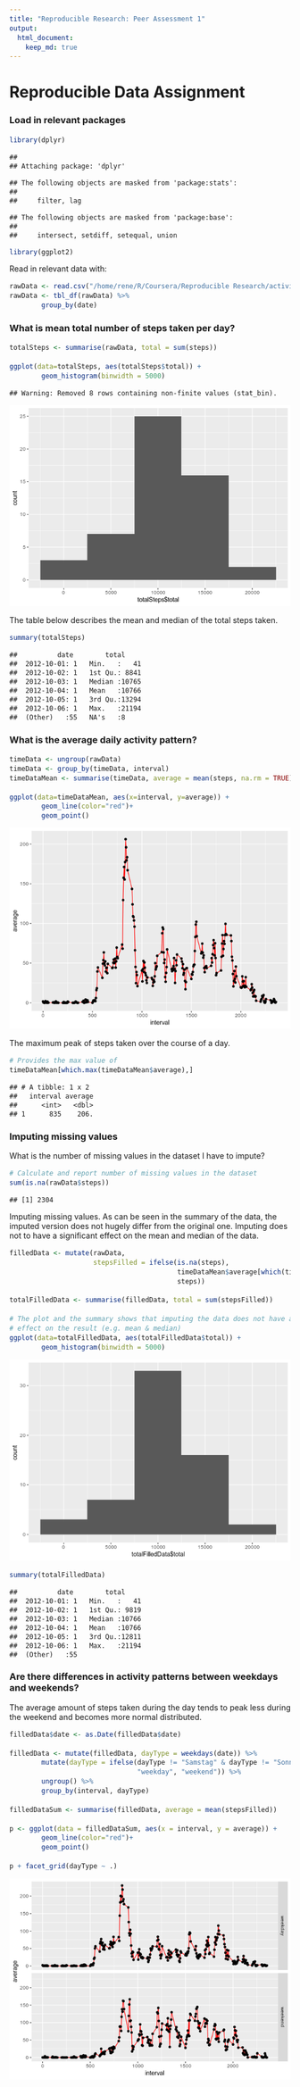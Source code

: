 ```yaml
---
title: "Reproducible Research: Peer Assessment 1"
output: 
  html_document:
    keep_md: true
---
```


# Reproducible Data Assignment

### Load in relevant packages


```r
library(dplyr)
```

```
## 
## Attaching package: 'dplyr'
```

```
## The following objects are masked from 'package:stats':
## 
##     filter, lag
```

```
## The following objects are masked from 'package:base':
## 
##     intersect, setdiff, setequal, union
```

```r
library(ggplot2)
```

Read in relevant data with:


```r
rawData <- read.csv("/home/rene/R/Coursera/Reproducible Research/activity.csv")
rawData <- tbl_df(rawData) %>%
        group_by(date)
```

### What is mean total number of steps taken per day?


```r
totalSteps <- summarise(rawData, total = sum(steps))

ggplot(data=totalSteps, aes(totalSteps$total)) + 
        geom_histogram(binwidth = 5000)
```

```
## Warning: Removed 8 rows containing non-finite values (stat_bin).
```

![](PA1_reproducible_files/figure-html/assign1a-1.png)<!-- -->

The table below describes the mean and median of the total steps taken.


```r
summary(totalSteps)
```

```
##          date        total      
##  2012-10-01: 1   Min.   :   41  
##  2012-10-02: 1   1st Qu.: 8841  
##  2012-10-03: 1   Median :10765  
##  2012-10-04: 1   Mean   :10766  
##  2012-10-05: 1   3rd Qu.:13294  
##  2012-10-06: 1   Max.   :21194  
##  (Other)   :55   NA's   :8
```

### What is the average daily activity pattern?


```r
timeData <- ungroup(rawData)
timeData <- group_by(timeData, interval)
timeDataMean <- summarise(timeData, average = mean(steps, na.rm = TRUE))

ggplot(data=timeDataMean, aes(x=interval, y=average)) +
        geom_line(color="red")+
        geom_point()
```

![](PA1_reproducible_files/figure-html/assign2a-1.png)<!-- -->

The maximum peak of steps taken over the course of a day.


```r
# Provides the max value of 
timeDataMean[which.max(timeDataMean$average),]
```

```
## # A tibble: 1 x 2
##   interval average
##      <int>   <dbl>
## 1      835    206.
```

### Imputing missing values

What is the number of missing values in the dataset I have to impute?


```r
# Calculate and report number of missing values in the dataset
sum(is.na(rawData$steps))
```

```
## [1] 2304
```

Imputing missing values. As can be seen in the summary of the data, the imputed
version does not hugely differ from the original one. Imputing does not to have
a significant effect on the mean and median of the data.


```r
filledData <- mutate(rawData, 
                     stepsFilled = ifelse(is.na(steps), 
                                          timeDataMean$average[which(timeDataMean$interval == interval)], 
                                          steps))

totalFilledData <- summarise(filledData, total = sum(stepsFilled))

# The plot and the summary shows that imputing the data does not have a huge
# effect on the result (e.g. mean & median)
ggplot(data=totalFilledData, aes(totalFilledData$total)) + 
        geom_histogram(binwidth = 5000)
```

![](PA1_reproducible_files/figure-html/assign3b-1.png)<!-- -->

```r
summary(totalFilledData)
```

```
##          date        total      
##  2012-10-01: 1   Min.   :   41  
##  2012-10-02: 1   1st Qu.: 9819  
##  2012-10-03: 1   Median :10766  
##  2012-10-04: 1   Mean   :10766  
##  2012-10-05: 1   3rd Qu.:12811  
##  2012-10-06: 1   Max.   :21194  
##  (Other)   :55
```

### Are there differences in activity patterns between weekdays and weekends?

The average amount of steps taken during the day tends to peak less during the 
weekend and becomes more normal distributed.


```r
filledData$date <- as.Date(filledData$date)

filledData <- mutate(filledData, dayType = weekdays(date)) %>%
        mutate(dayType = ifelse(dayType != "Samstag" & dayType != "Sonntag",
                                "weekday", "weekend")) %>%
        ungroup() %>%
        group_by(interval, dayType)

filledDataSum <- summarise(filledData, average = mean(stepsFilled))

p <- ggplot(data = filledDataSum, aes(x = interval, y = average)) + 
        geom_line(color="red")+
        geom_point()

p + facet_grid(dayType ~ .)
```

![](PA1_reproducible_files/figure-html/assign4-1.png)<!-- -->
